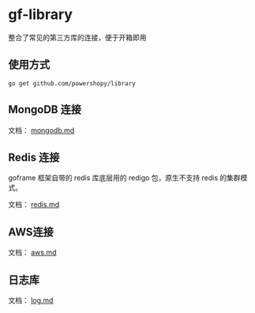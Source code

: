 # gf-library

整合了常见的第三方库的连接，便于开箱即用

## 使用方式
```
go get github.com/powershopy/library
```

## MongoDB 连接

文档： [mongodb.md](docs/mongodb.md) 

## Redis 连接

goframe 框架自带的 redis 库底层用的 redigo 包，原生不支持 redis 的集群模式。

文档： [redis.md](docs/redis.md) 

## AWS连接

文档： [aws.md](docs/aws.md) 

## 日志库

文档： [log.md](docs/log.md) 

